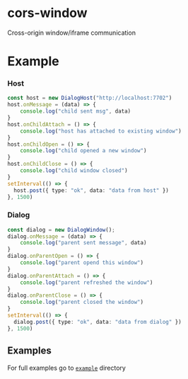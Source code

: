 # cors-window
Cross-origin window/iframe communication

# Example
### Host
```ts
const host = new DialogHost("http://localhost:7702")
host.onMessage = (data) => {
    console.log("child sent msg", data)
}
host.onChildAttach = () => {
    console.log("host has attached to existing window")
}
host.onChildOpen = () => {
    console.log("child opened a new window")
}
host.onChildClose = () => {
    console.log("child window closed")
}
setInterval(() => {
  host.post({ type: "ok", data: "data from host" })
}, 1500)
```

### Dialog
```ts 
const dialog = new DialogWindow();
dialog.onMessage = (data) => {
    console.log("parent sent message", data)
}
dialog.onParentOpen = () => {
    console.log("parent opend this window")
}
dialog.onParentAttach = () => {
    console.log("parent refreshed the window")
}
dialog.onParentClose = () => {
    console.log("parent closed the window")
}
setInterval(() => {
  dialog.post({ type: "ok", data: "data from dialog" })
}, 1500)
```

## Examples
For full examples go to [`example`](https://vscode.dev/github/PawelJastrzebski/cors-window) directory